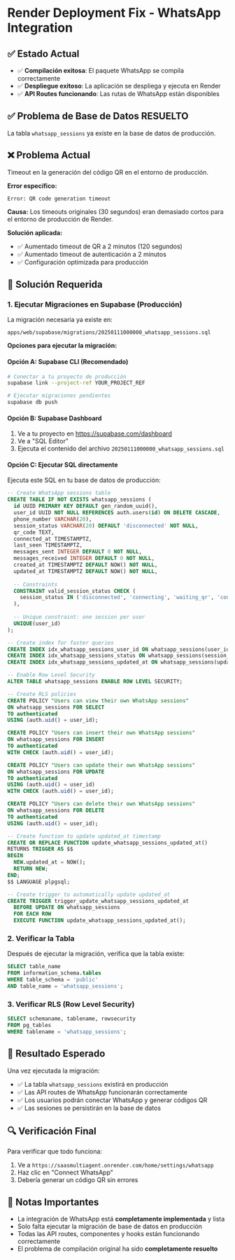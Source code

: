# Render Deployment Fix - WhatsApp Integration

## ✅ Estado Actual
- ✅ **Compilación exitosa**: El paquete WhatsApp se compila correctamente
- ✅ **Despliegue exitoso**: La aplicación se despliega y ejecuta en Render
- ✅ **API Routes funcionando**: Las rutas de WhatsApp están disponibles

## ✅ Problema de Base de Datos RESUELTO
La tabla `whatsapp_sessions` ya existe en la base de datos de producción.

## ❌ Problema Actual
Timeout en la generación del código QR en el entorno de producción.

**Error específico:**
```
Error: QR code generation timeout
```

**Causa:** Los timeouts originales (30 segundos) eran demasiado cortos para el entorno de producción de Render.

**Solución aplicada:** 
- ✅ Aumentado timeout de QR a 2 minutos (120 segundos)
- ✅ Aumentado timeout de autenticación a 2 minutos
- ✅ Configuración optimizada para producción

## 🔧 Solución Requerida

### 1. Ejecutar Migraciones en Supabase (Producción)

La migración necesaria ya existe en:
```
apps/web/supabase/migrations/20250111000000_whatsapp_sessions.sql
```

**Opciones para ejecutar la migración:**

#### Opción A: Supabase CLI (Recomendado)
```bash
# Conectar a tu proyecto de producción
supabase link --project-ref YOUR_PROJECT_REF

# Ejecutar migraciones pendientes
supabase db push
```

#### Opción B: Supabase Dashboard
1. Ve a tu proyecto en https://supabase.com/dashboard
2. Ve a "SQL Editor"
3. Ejecuta el contenido del archivo `20250111000000_whatsapp_sessions.sql`

#### Opción C: Ejecutar SQL directamente
Ejecuta este SQL en tu base de datos de producción:

```sql
-- Create WhatsApp sessions table
CREATE TABLE IF NOT EXISTS whatsapp_sessions (
  id UUID PRIMARY KEY DEFAULT gen_random_uuid(),
  user_id UUID NOT NULL REFERENCES auth.users(id) ON DELETE CASCADE,
  phone_number VARCHAR(20),
  session_status VARCHAR(20) DEFAULT 'disconnected' NOT NULL,
  qr_code TEXT,
  connected_at TIMESTAMPTZ,
  last_seen TIMESTAMPTZ,
  messages_sent INTEGER DEFAULT 0 NOT NULL,
  messages_received INTEGER DEFAULT 0 NOT NULL,
  created_at TIMESTAMPTZ DEFAULT NOW() NOT NULL,
  updated_at TIMESTAMPTZ DEFAULT NOW() NOT NULL,
  
  -- Constraints
  CONSTRAINT valid_session_status CHECK (
    session_status IN ('disconnected', 'connecting', 'waiting_qr', 'connected', 'error')
  ),
  
  -- Unique constraint: one session per user
  UNIQUE(user_id)
);

-- Create index for faster queries
CREATE INDEX idx_whatsapp_sessions_user_id ON whatsapp_sessions(user_id);
CREATE INDEX idx_whatsapp_sessions_status ON whatsapp_sessions(session_status);
CREATE INDEX idx_whatsapp_sessions_updated_at ON whatsapp_sessions(updated_at);

-- Enable Row Level Security
ALTER TABLE whatsapp_sessions ENABLE ROW LEVEL SECURITY;

-- Create RLS policies
CREATE POLICY "Users can view their own WhatsApp sessions"
ON whatsapp_sessions FOR SELECT
TO authenticated
USING (auth.uid() = user_id);

CREATE POLICY "Users can insert their own WhatsApp sessions"
ON whatsapp_sessions FOR INSERT
TO authenticated
WITH CHECK (auth.uid() = user_id);

CREATE POLICY "Users can update their own WhatsApp sessions"
ON whatsapp_sessions FOR UPDATE
TO authenticated
USING (auth.uid() = user_id)
WITH CHECK (auth.uid() = user_id);

CREATE POLICY "Users can delete their own WhatsApp sessions"
ON whatsapp_sessions FOR DELETE
TO authenticated
USING (auth.uid() = user_id);

-- Create function to update updated_at timestamp
CREATE OR REPLACE FUNCTION update_whatsapp_sessions_updated_at()
RETURNS TRIGGER AS $$
BEGIN
  NEW.updated_at = NOW();
  RETURN NEW;
END;
$$ LANGUAGE plpgsql;

-- Create trigger to automatically update updated_at
CREATE TRIGGER trigger_update_whatsapp_sessions_updated_at
  BEFORE UPDATE ON whatsapp_sessions
  FOR EACH ROW
  EXECUTE FUNCTION update_whatsapp_sessions_updated_at();
```

### 2. Verificar la Tabla

Después de ejecutar la migración, verifica que la tabla existe:

```sql
SELECT table_name 
FROM information_schema.tables 
WHERE table_schema = 'public' 
AND table_name = 'whatsapp_sessions';
```

### 3. Verificar RLS (Row Level Security)

```sql
SELECT schemaname, tablename, rowsecurity 
FROM pg_tables 
WHERE tablename = 'whatsapp_sessions';
```

## 🎯 Resultado Esperado

Una vez ejecutada la migración:
- ✅ La tabla `whatsapp_sessions` existirá en producción
- ✅ Las API routes de WhatsApp funcionarán correctamente
- ✅ Los usuarios podrán conectar WhatsApp y generar códigos QR
- ✅ Las sesiones se persistirán en la base de datos

## 🔍 Verificación Final

Para verificar que todo funciona:
1. Ve a `https://saasmultiagent.onrender.com/home/settings/whatsapp`
2. Haz clic en "Connect WhatsApp"
3. Debería generar un código QR sin errores

## 📝 Notas Importantes

- La integración de WhatsApp está **completamente implementada** y lista
- Solo falta ejecutar la migración de base de datos en producción
- Todas las API routes, componentes y hooks están funcionando correctamente
- El problema de compilación original ha sido **completamente resuelto**
